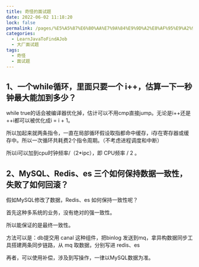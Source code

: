 ```yaml
---
title: 奇怪的面试题
date: 2022-06-02 11:18:20
lock: false
permalink: /pages/%E5%A5%87%E6%80%AA%E7%9A%84%E9%9D%A2%E8%AF%95%E9%A2%98
categories: 
  - LearnJavaToFindAJob
  - 大厂面试题
tags: 
  - 奇怪
  - 面试题
---
```

## 1、一个while循环，里面只要一个 i++，估算一下一秒钟最大能加到多少？

while true的话会被编译器优化掉，估计可以不用cmp直接jump。无论是i++还是++i都可以被优化成i = i + 1。

所以加起来就两条指令，一直在局部循环假设取指都命中缓存，i存在寄存器或缓存中。所以一次循环共耗费2个指令周期。（不考虑进程调度和中断）

所以i可以加到cpu时钟频率/（2*ipc），即 CPU频率 / 2 。



## 2、MySQL、Redis、es 三个如何保持数据一致性，失败了如何回滚？

假如MySQL修改了数据，Redis、es 如何保持一致性呢？

首先这种多系统的业务，没有绝对的强一致性。

所以能保证的是最终一致性。

方法可以是：db提交用 canal 这种组件，把binlog 发送到mq，拿异构数据同步工具搭建两条同步链路，从 mq 取数据，分别写进 redis、es

再者，可以使用补偿，涉及到写操作，一律以MySQL数据为准。

